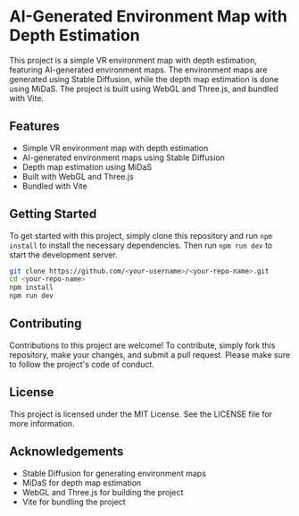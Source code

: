 # AI-Generated Environment Map with Depth Estimation

This project is a simple VR environment map with depth estimation, featuring AI-generated environment maps. The environment maps are generated using Stable Diffusion, while the depth map estimation is done using MiDaS. The project is built using WebGL and Three.js, and bundled with Vite.

## Features

- Simple VR environment map with depth estimation
- AI-generated environment maps using Stable Diffusion
- Depth map estimation using MiDaS
- Built with WebGL and Three.js
- Bundled with Vite

## Getting Started

To get started with this project, simply clone this repository and run `npm install` to install the necessary dependencies. Then run `npm run dev` to start the development server.

```bash
git clone https://github.com/<your-username>/<your-repo-name>.git
cd <your-repo-name>
npm install
npm run dev
```

## Contributing

Contributions to this project are welcome! To contribute, simply fork this repository, make your changes, and submit a pull request. Please make sure to follow the project's code of conduct.

## License

This project is licensed under the MIT License. See the LICENSE file for more information.

## Acknowledgements

- Stable Diffusion for generating environment maps
- MiDaS for depth map estimation
- WebGL and Three.js for building the project
- Vite for bundling the project